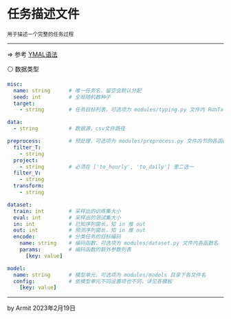 # 任务描述文件

    用于描述一个完整的任务过程

----

=> 参考 [YMAL语法](https://docs.ansible.com/ansible/latest/reference_appendices/YAMLSyntax.html)


⚪ 数据类型

```yml
misc:
  name: string      # 唯一任务名，留空会默认分配
  seed: int         # 全局随机数种子
  target:
    - string        # 任务目标列表，可选项为 modules/typing.py 文件内 RunTarget 各选项

data:
  - string          # 数据源，csv文件路径

preprocess:         # 预处理，可选项为 modules/preprocess.py 文件内节的各函数名
  filter_T:
    - string
  project:
    - string        # 必须在 ['to_hourly', 'to_daily'] 里二选一
  filter_V:
    - string
  transform:
    - string

dataset:
  train: int        # 采样出的训练集大小
  eval: int         # 采样出的测试集大小
  in: int           # 已知序列窗长，知 in 推 out
  out: int          # 预测序列窗长，知 in 推 out
  encode:           # 分类任务的目标编码
    name: string    # 编码函数，可选项为 modules/dataset.py 文件内各函数名
    params:         # 编码函数的额外参数列表
      [key: value]

model:
  name: string      # 模型单元，可选项为 modules/models 目录下各文件名
  config:           # 依模型单元不同设置项也不同，详见各模板
    [key: value]
```

----
by Armit
2023年2月19日
